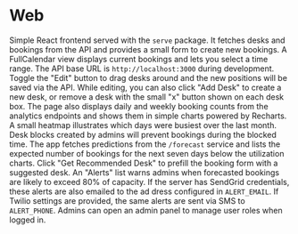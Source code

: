 # Web

Simple React frontend served with the `serve` package.
It fetches desks and bookings from the API and provides a small form to create new bookings. A FullCalendar view displays current bookings and lets you select a time range.
The API base URL is `http://localhost:3000` during development.
Toggle the "Edit" button to drag desks around and the new positions will be saved via the API.
While editing, you can also click "Add Desk" to create a new desk, or remove a desk with the small "x" button shown on each desk box.
The page also displays daily and weekly booking counts from the analytics endpoints
and shows them in simple charts powered by Recharts. A small heatmap illustrates
which days were busiest over the last month.
Desk blocks created by admins will prevent bookings during the blocked time.
The app fetches predictions from the `/forecast` service and lists the expected
number of bookings for the next seven days below the utilization charts.
Click "Get Recommended Desk" to prefill the booking form with a suggested desk.
An "Alerts" list warns admins when forecasted bookings are likely to exceed 80%
 of capacity.
If the server has SendGrid credentials, these alerts are also emailed to the ad
dress configured in `ALERT_EMAIL`.
If Twilio settings are provided, the same alerts are sent via SMS to `ALERT_PHONE`.
Admins can open an admin panel to manage user roles when logged in.
